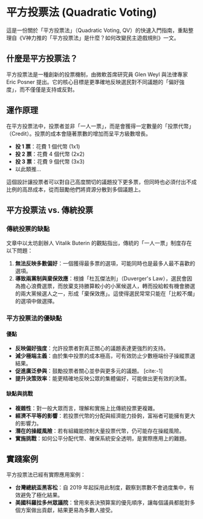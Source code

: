 
# 平方投票法 (Quadratic Voting)

這是一份關於「平方投票法」（Quadratic Voting, QV）的快速入門指南，重點整理自《V神力推的「平方投票法」是什麼？如何改變民主遊戲規則》一文。

## 什麼是平方投票法？

平方投票法是一種創新的投票機制，由微軟首席研究員 Glen Weyl 與法律專家 Eric Posner 提出。它的核心目標是更準確地反映選民對不同議題的「偏好強度」，而不僅僅是支持或反對。

## 運作原理

在平方投票法中，投票者並非「一人一票」，而是會獲得一定數量的「投票代幣」（Credit）。投票的成本會隨著票數的增加而呈平方級數增長。

*   **投 1 票**：花費 1 個代幣 (1x1)
*   **投 2 票**：花費 4 個代幣 (2x2)
*   **投 3 票**：花費 9 個代幣 (3x3)
*   以此類推...

這個設計讓投票者可以對自己高度關切的議題投下更多票，但同時也必須付出不成比例的高昂成本，從而鼓勵他們將資源分散到多個議題上。

## 平方投票法 vs. 傳統投票

### 傳統投票的缺點

文章中以太坊創辦人 Vitalik Buterin 的觀點指出，傳統的「一人一票」制度存在以下問題：

1.  **無法反映多數偏好**：一個獲得最多票的選項，可能同時也是最多人最不喜歡的選項。
2.  **導致兩黨制與棄保效應**：根據「杜瓦傑法則」（Duverger's Law），選民會因為擔心浪費選票，而放棄支持勝算較小的小黨候選人，轉而投給較有機會勝選的兩大黨候選人之一，形成「棄保效應」。這使得選民常常只能在「比較不爛」的選項中做選擇。

### 平方投票法的優缺點

#### 優點
*   **反映偏好強度**：允許投票者對真正關心的議題表達更強烈的支持。
*   **減少極端主義**：由於集中投票的成本極高，可有效防止少數極端份子操縱票選結果。
*   **促進廣泛參與**：鼓勵投票者關心並參與更多元的議題。 [cite:-1]
*   **提升決策效率**：能更精確地反映公眾的集體偏好，可能做出更有效的決策。

#### 缺點與挑戰
*   **複雜性**：對一般大眾而言，理解和實施上比傳統投票更複雜。
*   **經濟不平等的影響**：若投票代幣的分配與經濟能力掛鉤，富裕者可能擁有更大的影響力。
*   **潛在的操縱風險**：若有組織能控制大量投票代幣，仍可能存在操縱風險。
*   **實施挑戰**：如何公平分配代幣、確保系統安全透明，是實際應用上的難題。

## 實踐案例

平方投票法已經有實際應用案例：
*   **台灣總統盃黑客松**：自 2019 年起採用此制度，觀察到票數不會過度集中，有效避免了極化結果。
*   **美國科羅拉多州眾議院**：曾用來表決預算案的優先順序，讓每個議員都能對多個方案做出貢獻，結果更易為多數人接受。